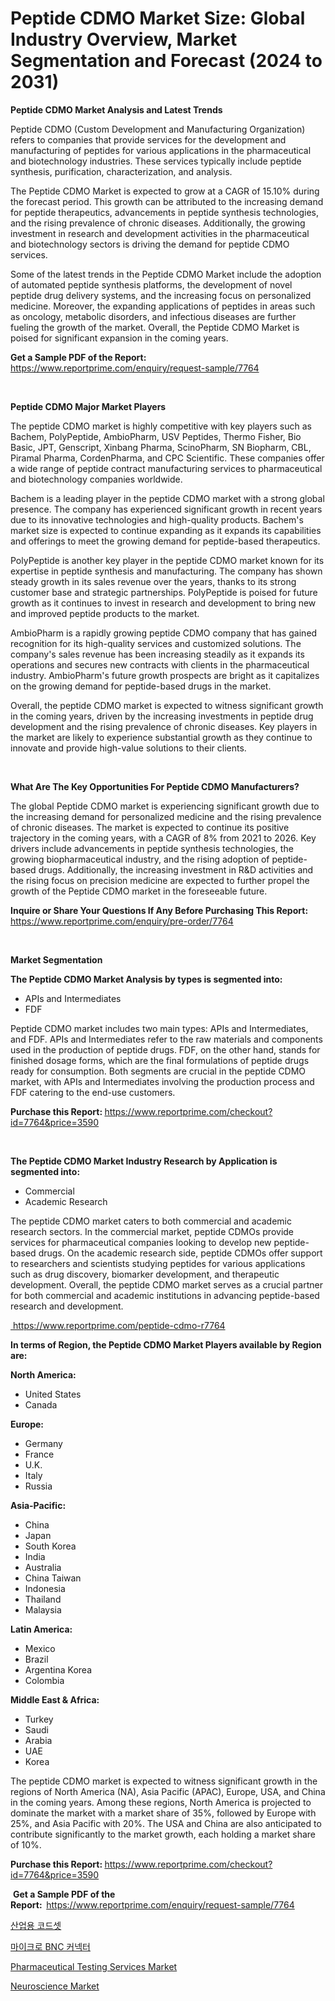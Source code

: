 <p><h1>Peptide CDMO Market Size: Global Industry Overview, Market Segmentation and Forecast (2024 to 2031)</h1></p><p><strong>Peptide CDMO Market Analysis and Latest Trends</strong></p>
<p><p>Peptide CDMO (Custom Development and Manufacturing Organization) refers to companies that provide services for the development and manufacturing of peptides for various applications in the pharmaceutical and biotechnology industries. These services typically include peptide synthesis, purification, characterization, and analysis.</p><p>The Peptide CDMO Market is expected to grow at a CAGR of 15.10% during the forecast period. This growth can be attributed to the increasing demand for peptide therapeutics, advancements in peptide synthesis technologies, and the rising prevalence of chronic diseases. Additionally, the growing investment in research and development activities in the pharmaceutical and biotechnology sectors is driving the demand for peptide CDMO services.</p><p>Some of the latest trends in the Peptide CDMO Market include the adoption of automated peptide synthesis platforms, the development of novel peptide drug delivery systems, and the increasing focus on personalized medicine. Moreover, the expanding applications of peptides in areas such as oncology, metabolic disorders, and infectious diseases are further fueling the growth of the market. Overall, the Peptide CDMO Market is poised for significant expansion in the coming years.</p></p>
<p><strong>Get a Sample PDF of the Report:&nbsp;</strong> <a href="https://www.reportprime.com/enquiry/request-sample/7764">https://www.reportprime.com/enquiry/request-sample/7764</a></p>
<p>&nbsp;</p>
<p><strong>Peptide CDMO Major Market Players</strong></p>
<p><p>The peptide CDMO market is highly competitive with key players such as Bachem, PolyPeptide, AmbioPharm, USV Peptides, Thermo Fisher, Bio Basic, JPT, Genscript, Xinbang Pharma, ScinoPharm, SN Biopharm, CBL, Piramal Pharma, CordenPharma, and CPC Scientific. These companies offer a wide range of peptide contract manufacturing services to pharmaceutical and biotechnology companies worldwide.</p><p>Bachem is a leading player in the peptide CDMO market with a strong global presence. The company has experienced significant growth in recent years due to its innovative technologies and high-quality products. Bachem's market size is expected to continue expanding as it expands its capabilities and offerings to meet the growing demand for peptide-based therapeutics.</p><p>PolyPeptide is another key player in the peptide CDMO market known for its expertise in peptide synthesis and manufacturing. The company has shown steady growth in its sales revenue over the years, thanks to its strong customer base and strategic partnerships. PolyPeptide is poised for future growth as it continues to invest in research and development to bring new and improved peptide products to the market.</p><p>AmbioPharm is a rapidly growing peptide CDMO company that has gained recognition for its high-quality services and customized solutions. The company's sales revenue has been increasing steadily as it expands its operations and secures new contracts with clients in the pharmaceutical industry. AmbioPharm's future growth prospects are bright as it capitalizes on the growing demand for peptide-based drugs in the market.</p><p>Overall, the peptide CDMO market is expected to witness significant growth in the coming years, driven by the increasing investments in peptide drug development and the rising prevalence of chronic diseases. Key players in the market are likely to experience substantial growth as they continue to innovate and provide high-value solutions to their clients.</p></p>
<p>&nbsp;</p>
<p><strong>What Are The Key Opportunities For Peptide CDMO Manufacturers?</strong></p>
<p><p>The global Peptide CDMO market is experiencing significant growth due to the increasing demand for personalized medicine and the rising prevalence of chronic diseases. The market is expected to continue its positive trajectory in the coming years, with a CAGR of 8% from 2021 to 2026. Key drivers include advancements in peptide synthesis technologies, the growing biopharmaceutical industry, and the rising adoption of peptide-based drugs. Additionally, the increasing investment in R&D activities and the rising focus on precision medicine are expected to further propel the growth of the Peptide CDMO market in the foreseeable future.</p></p>
<p><strong>Inquire or Share Your Questions If Any Before Purchasing This Report:</strong> <a href="https://www.reportprime.com/enquiry/pre-order/7764">https://www.reportprime.com/enquiry/pre-order/7764</a></p>
<p>&nbsp;</p>
<p><strong>Market Segmentation</strong></p>
<p><strong>The Peptide CDMO Market Analysis by types is segmented into:</strong></p>
<p><ul><li>APIs and Intermediates</li><li>FDF</li></ul></p>
<p><p>Peptide CDMO market includes two main types: APIs and Intermediates, and FDF. APIs and Intermediates refer to the raw materials and components used in the production of peptide drugs. FDF, on the other hand, stands for finished dosage forms, which are the final formulations of peptide drugs ready for consumption. Both segments are crucial in the peptide CDMO market, with APIs and Intermediates involving the production process and FDF catering to the end-use customers.</p></p>
<p><strong>Purchase this Report:&nbsp;</strong><a href="https://www.reportprime.com/checkout?id=7764&price=3590">https://www.reportprime.com/checkout?id=7764&price=3590</a></p>
<p>&nbsp;</p>
<p><strong>The Peptide CDMO Market Industry Research by Application is segmented into:</strong></p>
<p><ul><li>Commercial</li><li>Academic Research</li></ul></p>
<p><p>The peptide CDMO market caters to both commercial and academic research sectors. In the commercial market, peptide CDMOs provide services for pharmaceutical companies looking to develop new peptide-based drugs. On the academic research side, peptide CDMOs offer support to researchers and scientists studying peptides for various applications such as drug discovery, biomarker development, and therapeutic development. Overall, the peptide CDMO market serves as a crucial partner for both commercial and academic institutions in advancing peptide-based research and development.</p></p>
<p><a href="https://www.reportprime.com/peptide-cdmo-r7764">&nbsp;https://www.reportprime.com/peptide-cdmo-r7764</a></p>
<p><strong>In terms of Region, the Peptide CDMO Market Players available by Region are:</strong></p>
<p>
    <p> <strong> North America: </strong>
        <ul>
            <li>United States</li>
            <li>Canada</li>
        </ul>
        </p> 
    <p> <strong> Europe: </strong>
        <ul>
            <li>Germany</li>
            <li>France</li>
            <li>U.K.</li>
            <li>Italy</li>
            <li>Russia</li>
        </ul>
        </p> 
    <p> <strong> Asia-Pacific: </strong>
        <ul>
            <li>China</li>
            <li>Japan</li>
            <li>South Korea</li>
            <li>India</li>
            <li>Australia</li>
            <li>China Taiwan</li>
            <li>Indonesia</li>
            <li>Thailand</li>
            <li>Malaysia</li>
        </ul>
        </p> 
    <p> <strong> Latin America: </strong>
        <ul>
            <li>Mexico</li>
            <li>Brazil</li>
            <li>Argentina Korea</li>
            <li>Colombia</li>
        </ul>
        </p> 
    <p> <strong> Middle East & Africa: </strong>
        <ul>
            <li>Turkey</li>
            <li>Saudi</li>
            <li>Arabia</li>
            <li>UAE</li>
            <li>Korea</li>
        </ul>
    </p>
    </p>
<p><p>The peptide CDMO market is expected to witness significant growth in the regions of North America (NA), Asia Pacific (APAC), Europe, USA, and China in the coming years. Among these regions, North America is projected to dominate the market with a market share of 35%, followed by Europe with 25%, and Asia Pacific with 20%. The USA and China are also anticipated to contribute significantly to the market growth, each holding a market share of 10%.</p></p>
<p><strong>Purchase this Report: </strong><a href="https://www.reportprime.com/checkout?id=7764&price=3590">https://www.reportprime.com/checkout?id=7764&price=3590</a></p>
<p>&nbsp;<strong>Get a Sample PDF of the Report:&nbsp;&nbsp;</strong><a href="https://www.reportprime.com/enquiry/request-sample/7764">https://www.reportprime.com/enquiry/request-sample/7764</a></p>
<p><strong></strong></p>
<p><p><a href="https://github.com/valroy852/Market-Research-Report-List-1/blob/main/757861572479.md">산업용 코드셋</a></p><p><a href="https://github.com/royErdmtyan906778/Market-Research-Report-List-1/blob/main/137444072478.md">마이크로 BNC 커넥터</a></p><p><a href="https://github.com/kathiaseamanalvaradovlprc2h/Market-Research-Report-List-2/blob/main/pharmaceutical-testing-services-market.md">Pharmaceutical Testing Services Market</a></p><p><a href="https://github.com/wusalecollins540tpqoz/Market-Research-Report-List-2/blob/main/neuroscience-market.md">Neuroscience Market</a></p></p>